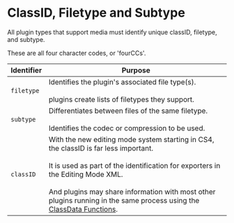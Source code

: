 # ClassID, Filetype and Subtype

All plugin types that support media must identify unique classID, filetype, and subtype.

These are all four character codes, or 'fourCCs'.

| **Identifier**   | **Purpose**                                                                                                                                                                                                                                                                                                                                                        |
|------------------|--------------------------------------------------------------------------------------------------------------------------------------------------------------------------------------------------------------------------------------------------------------------------------------------------------------------------------------------------------------------|
| `filetype`       | Identifies the plugin's associated file type(s).<br/><br/>plugins create lists of filetypes they support.                                                                                                                                                                                                                                                          |
| `subtype`        | Differentiates between files of the same filetype.<br/><br/>Identifies the codec or compression to be used.                                                                                                                                                                                                                                                        |
| `classID`        | With the new editing mode system starting in CS4, the classID is far less important.<br/><br/>It is used as part of the identification for exporters in the Editing Mode XML.<br/><br/>And plugins may share information with most other plugins running in the same process using the [ClassData Functions](classdata-functions.md#hardware-classdata-functions). |
